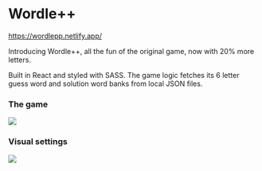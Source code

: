 # Wordle++

https://wordlepp.netlify.app/

Introducing Wordle++, all the fun of the original game, now with 20% more letters.

Built in React and styled with SASS. The game logic fetches its 6 letter guess word and solution word banks from local JSON files.

### The game

<img src="https://user-images.githubusercontent.com/70542819/187800469-442be31a-e5e7-40b4-b489-fe8dc362c0ca.gif"/>

### Visual settings

<img src="https://user-images.githubusercontent.com/70542819/184721855-ac3e3668-c5f0-45ac-ab7c-78d69a7c46ad.gif"/>
